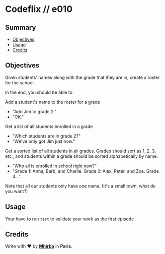 # Codeflix // e010

## <a name='TOC'>Summary</a>

- [Objectives](#objectives)
- [Usage](#usage)
- [Credits](#credits)

## <a name='objectives'>Objectives</a>

Given students' names along with the grade that they are in, create a roster for the school.

In the end, you should be able to:

Add a student's name to the roster for a grade

- "Add Jim to grade 2."
- "OK."

Get a list of all students enrolled in a grade

- "Which students are in grade 2?"
- "We've only got Jim just now."

Get a sorted list of all students in all grades. Grades should sort as 1, 2, 3, etc., and students within a grade should be sorted alphabetically by name.

- "Who all is enrolled in school right now?"
- "Grade 1: Anna, Barb, and Charlie. Grade 2: Alex, Peter, and Zoe. Grade 3…"

Note that all our students only have one name. (It's a small town, what do you want?)

## <a name='usage'>Usage</a>

Your have to run `test` to validate your work as the first episode

## <a name='credits'>Credits</a>

Write with :heart: by [**Mhirba**](http://mhirba.com) in **Paris**.
